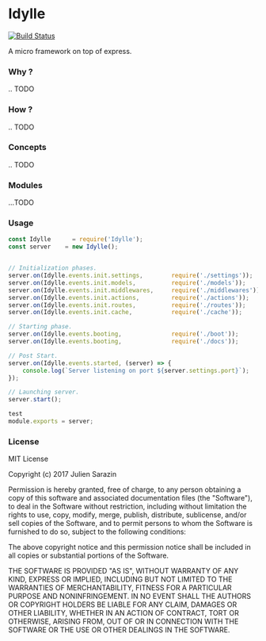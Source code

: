 # Idylle
[![Build Status](https://travis-ci.org/julien-sarazin/idylle.svg?branch=master)](https://travis-ci.org/julien-sarazin/idylle)

A micro framework on top of express.


### Why ?
.. TODO

### How ?
.. TODO

### Concepts
.. TODO

### Modules
...TODO

### Usage

```javascript
const Idylle      = require('Idylle');
const server    = new Idylle();


// Initialization phases.
server.on(Idylle.events.init.settings,        require('./settings'));
server.on(Idylle.events.init.models,          require('./models'));
server.on(Idylle.events.init.middlewares,     require('./middlewares'));
server.on(Idylle.events.init.actions,         require('./actions'));
server.on(Idylle.events.init.routes,          require('./routes'));
server.on(Idylle.events.init.cache,           require('./cache'));

// Starting phase.
server.on(Idylle.events.booting,              require('./boot'));
server.on(Idylle.events.booting,              require('./docs'));

// Post Start.
server.on(Idylle.events.started, (server) => {
    console.log(`Server listening on port ${server.settings.port}`);
});

// Launching server.
server.start();

test
module.exports = server;
```

### License
MIT License

Copyright (c) 2017 Julien Sarazin

Permission is hereby granted, free of charge, to any person obtaining a copy
of this software and associated documentation files (the "Software"), to deal
in the Software without restriction, including without limitation the rights
to use, copy, modify, merge, publish, distribute, sublicense, and/or sell
copies of the Software, and to permit persons to whom the Software is
furnished to do so, subject to the following conditions:

The above copyright notice and this permission notice shall be included in all
copies or substantial portions of the Software.

THE SOFTWARE IS PROVIDED "AS IS", WITHOUT WARRANTY OF ANY KIND, EXPRESS OR
IMPLIED, INCLUDING BUT NOT LIMITED TO THE WARRANTIES OF MERCHANTABILITY,
FITNESS FOR A PARTICULAR PURPOSE AND NONINFRINGEMENT. IN NO EVENT SHALL THE
AUTHORS OR COPYRIGHT HOLDERS BE LIABLE FOR ANY CLAIM, DAMAGES OR OTHER
LIABILITY, WHETHER IN AN ACTION OF CONTRACT, TORT OR OTHERWISE, ARISING FROM,
OUT OF OR IN CONNECTION WITH THE SOFTWARE OR THE USE OR OTHER DEALINGS IN THE
SOFTWARE.

